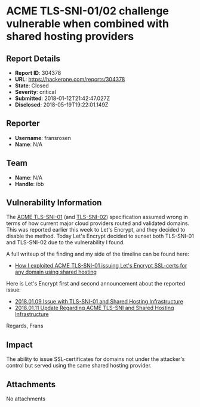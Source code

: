 # ACME TLS-SNI-01/02 challenge vulnerable when combined with shared hosting providers

## Report Details
- **Report ID**: 304378
- **URL**: https://hackerone.com/reports/304378
- **State**: Closed
- **Severity**: critical
- **Submitted**: 2018-01-12T21:42:47.027Z
- **Disclosed**: 2018-05-19T19:22:01.149Z

## Reporter
- **Username**: fransrosen
- **Name**: N/A

## Team
- **Name**: N/A
- **Handle**: ibb

## Vulnerability Information
The [ACME TLS-SNI-01](https://tools.ietf.org/html/draft-ietf-acme-acme-01#section-7.3) (and [TLS-SNI-02](https://tools.ietf.org/html/draft-ietf-acme-acme-09#section-8.4)) specification assumed wrong in terms of how current major cloud providers routed and validated domains. This was reported earlier this week to Let's Encrypt, and they decided to disable the method. Today Let's Encrypt decided to sunset both TLS-SNI-01 and TLS-SNI-02 due to the vulnerability I found. 

A full writeup of the finding and my side of the timeline can be found here:

* [How I exploited ACME TLS-SNI-01 issuing Let's Encrypt SSL-certs for any domain using shared hosting](https://labs.detectify.com/2018/01/12/how-i-exploited-acme-tls-sni-01-issuing-lets-encrypt-ssl-certs-for-any-domain-using-shared-hosting/)

Here is Let's Encrypt first and second announcement about the reported issue:

* [2018.01.09 Issue with TLS-SNI-01 and Shared Hosting Infrastructure](https://community.letsencrypt.org/t/2018-01-09-issue-with-tls-sni-01-and-shared-hosting-infrastructure/49996)
* [2018.01.11 Update Regarding ACME TLS-SNI and Shared Hosting Infrastructure](https://community.letsencrypt.org/t/2018-01-11-update-regarding-acme-tls-sni-and-shared-hosting-infrastructure/50188)

Regards,
Frans

## Impact

The ability to issue SSL-certificates for domains not under the attacker's control but served using the same shared hosting provider.

## Attachments
No attachments
